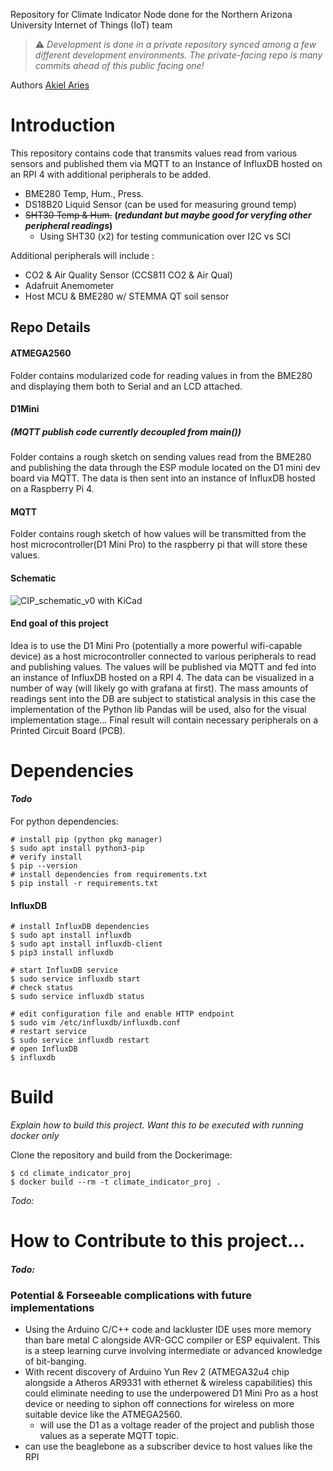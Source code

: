 Repository for Climate Indicator Node done for the Northern Arizona University Internet of Things (IoT) team <br>
> :warning: *Development is done in a private repository synced among a few different development environments. The 
private-facing repo is many commits ahead of this public facing one!*

Authors
[Akiel Aries](https://www.github.com/aba275)


# Introduction
This repository contains code that transmits values read
from various sensors and published them via MQTT to an Instance of
InfluxDB hosted on an RPI 4 with additional peripherals to be added.

- BME280 Temp, Hum., Press.
- DS18B20 Liquid Sensor     (can be used for measuring ground temp)
- ~~SHT30 Temp & Hum.~~     **(*redundant but maybe good for veryfing other peripheral readings*)**
    - Using SHT30 (x2) for testing communication over I2C vs SCI

Additional peripherals will include :

- CO2 & Air Quality Sensor (CCS811 CO2 & Air Qual)
- Adafruit Anemometer 
- Host MCU & BME280 w/ STEMMA QT soil sensor

## Repo Details
#### ATMEGA2560
Folder contains modularized code for reading values in
from the BME280 and displaying them both to Serial and
an LCD attached.

#### D1Mini
##### *(MQTT publish code currently decoupled from main())*
Folder contains a rough sketch on sending values read
from the BME280 and publishing the data through the ESP
module located on the D1 mini dev board via MQTT. The
data is then sent into an instance of InfluxDB hosted on
a Raspberry Pi 4.

#### MQTT
Folder contains rough sketch of how values will be
transmitted from the host microcontroller(D1 Mini Pro)
to the raspberry pi that will store these values.


#### Schematic 
![CIP_schematic_v0 with KiCad](https://github.com/NAU-IoT/CIP_prod/blob/main/img/KICAD_CIP_SCHEMATIC_V0.png)


#### End goal of this project
Idea is to use the D1 Mini Pro (potentially a more powerful wifi-capable device) as a host 
microcontroller connected to various peripherals to read and publishing values. 
The values will be published via MQTT and fed into an instance of InfluxDB hosted 
on a RPI 4. The data can be visualized in a number of way (will likely go with 
grafana at first). The mass amounts of readings sent into the DB are subject to statistical analysis in 
this case the implementation of the Python lib Pandas will be used, also for the visual implementation stage...
Final result will contain necessary peripherals on a Printed Circuit Board (PCB).

# Dependencies
#### *Todo*

For python dependencies: 
```
# install pip (python pkg manager)
$ sudo apt install python3-pip
# verify install
$ pip --version
# install dependencies from requirements.txt
$ pip install -r requirements.txt
```
#### InfluxDB
```
# install InfluxDB dependencies
$ sudo apt install influxdb
$ sudo apt install influxdb-client
$ pip3 install influxdb

# start InfluxDB service
$ sudo service influxdb start
# check status
$ sudo service influxdb status

# edit configuration file and enable HTTP endpoint
$ sudo vim /etc/influxdb/influxdb.conf
# restart service
$ sudo service influxdb restart
# open InfluxDB
$ influxdb
```

# Build
*Explain how to build this project. Want this to be
executed with running docker only*

Clone the repository and build from the Dockerimage:

    $ cd climate_indicator_proj
    $ docker build --rm -t climate_indicator_proj .
*Todo:*


# How to Contribute to this project...
#### *Todo:*

### Potential & Forseeable complications with future implementations
- Using the Arduino C/C++ code and lackluster IDE uses more memory
than bare metal C alongside AVR-GCC compiler or ESP equivalent. This is
a steep learning curve involving intermediate or advanced knowledge of bit-banging.
- With recent discovery of Arduino Yun Rev 2 (ATMEGA32u4 chip alongside
a Atheros AR9331 with ethernet & wireless capabilities) this could eliminate
needing to use the underpowered D1 Mini Pro as a host device or needing to siphon off
connections for wireless on more suitable device like the ATMEGA2560.
    - will use the D1 as a voltage reader of the project and publish those values as a
    seperate MQTT topic.
- can use the beaglebone as a subscriber device to host values like the RPI 

